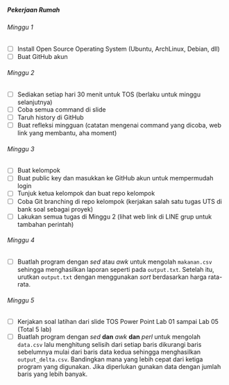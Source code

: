 ##### Pekerjaan Rumah

###### Minggu 1
- [ ] Install Open Source Operating System (Ubuntu, ArchLinux, Debian, dll)
- [ ] Buat GitHub akun

###### Minggu 2
- [ ] Sediakan setiap hari 30 menit untuk TOS (berlaku untuk minggu selanjutnya)
- [ ] Coba semua command di slide
- [ ] Taruh history di GitHub
- [ ] Buat refleksi mingguan (catatan mengenai command yang dicoba, web link yang membantu, aha moment)

###### Minggu 3
- [ ] Buat kelompok
- [ ] Buat public key dan masukkan ke GitHub akun untuk mempermudah login
- [ ] Tunjuk ketua kelompok dan buat repo kelompok
- [ ] Coba Git branching di repo kelompok (kerjakan salah satu tugas UTS di bank soal sebagai proyek)
- [ ] Lakukan semua tugas di Minggu 2 (lihat web link di LINE grup untuk tambahan perintah)

###### Minggu 4
- [ ] Buatlah program dengan *sed* atau *awk* untuk mengolah `makanan.csv` sehingga menghasilkan laporan seperti pada `output.txt`. Setelah itu, urutkan `output.txt` dengan menggunakan *sort* berdasarkan harga rata-rata.

###### Minggu 5
- [ ] Kerjakan soal latihan dari slide TOS Power Point Lab 01 sampai Lab 05 (Total 5 lab)
- [ ] Buatlah program dengan *sed* **dan** *awk* **dan** *perl* untuk mengolah `data.csv` lalu menghitung selisih dari setiap baris dikurangi baris sebelumnya mulai dari baris data kedua sehingga menghasilkan `output_delta.csv`. Bandingkan mana yang lebih cepat dari ketiga program yang digunakan. Jika diperlukan gunakan data dengan jumlah baris yang lebih banyak.
